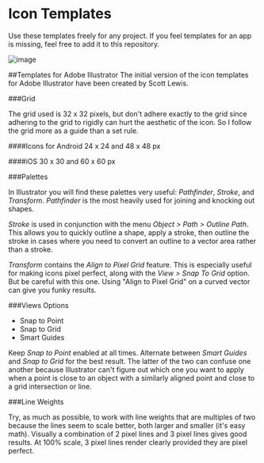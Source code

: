 Icon Templates
==============
Use these templates freely for any project. If you feel templates for an app is missing, feel free to add it to this repository.

![image](https://raw.github.com/iconfinder/icon_templates/master/Adobe%20Illustrator/Screenshots/icon-grid-with-icon-01.png)

##Templates for Adobe Illustrator
The initial version of the icon templates for Adobe Illustrator have been created by Scott Lewis.

###Grid

The grid used is 32 x 32 pixels, but don't adhere exactly to the grid since adhering to the grid to rigidly can hurt the aesthetic of the icon. So I follow the grid more as a guide than a set rule.

####Icons for Android
24 x 24 and 48 x 48 px

####iOS
30 x 30 and 60 x 60 px 

###Palettes

In Illustrator you will find these palettes very useful: _Pathfinder_, *Stroke*, and *Transform*.  *Pathfinder* is the most heavily used for joining and knocking out shapes.

*Stroke* is used in conjunction with the menu *Object > Path > Outline Path*. This allows you to quickly outline a shape, apply a stroke, then outline the stroke in cases where you need to convert an outline to a vector area rather than a stroke.

*Transform* contains the *Align to Pixel Grid* feature. This is especially useful for making icons pixel perfect, along with the *View > Snap To Grid* option. But be careful with this one. Using "Align to Pixel Grid" on a curved vector can give you funky results.

###Views Options

- Snap to Point
- Snap to Grid
- Smart Guides

Keep *Snap to Point* enabled at all times. Alternate between *Smart Guides* and *Snap to Grid* for the best result. The latter of the two can confuse one another because Illustrator can't figure out which one you want to apply when a point is close to an object with a similarly aligned point and close to a grid intersection or line.

###Line Weights

Try, as much as possible, to work with line weights that are multiples of two because the lines seem to scale better, both larger and smaller (it's easy math). Visually a combination of 2 pixel lines and 3 pixel lines gives good results. At 100% scale, 3 pixel lines render clearly provided they are pixel perfect.